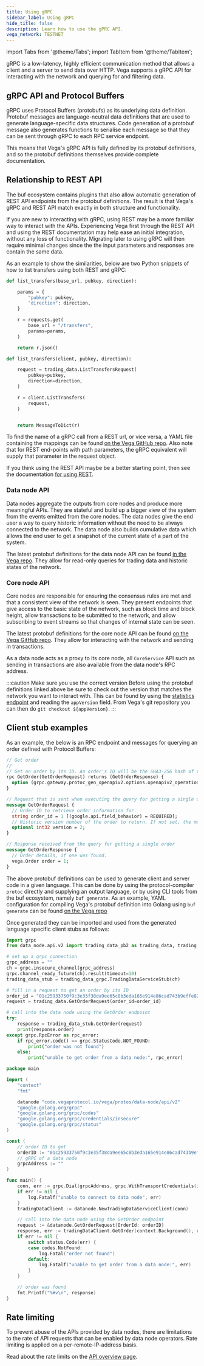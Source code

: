 ```yaml
---
title: Using gRPC
sidebar_label: Using gRPC
hide_title: false
description: Learn how to use the gPRC API.
vega_network: TESTNET
---
```

import Tabs from '@theme/Tabs';
import TabItem from '@theme/TabItem';

gRPC is a low-latency, highly efficient communication method that allows a client and a server to send data over HTTP. Vega supports a gRPC API for interacting with the network and querying for and filtering data. 

## gRPC API and Protocol Buffers
gRPC uses Protocol Buffers (protobufs) as its underlying data definition. Protobuf messages are language-neutral data definitions that are used to generate language-specific data structures. Code generation of a protobuf message also generates functions to serialise each message so that they can be sent through gRPC to each RPC service endpoint.

This means that Vega's gRPC API is fully defined by its protobuf definitions, and so the protobuf definitions themselves provide complete documentation.

## Relationship to REST API
The buf ecosystem contains plugins that also allow automatic generation of REST API endpoints from the protobuf definitions. The result is that Vega's gRPC and REST API match exactly in both structure and functionality.

If you are new to interacting with gRPC, using REST may be a more familiar way to interact with the APIs. Experiencing Vega first through the REST API and using the REST documentation may help ease an initial integration, without any loss of functionality. Migrating later to using gRPC will then require minimal changes since the the input parameters and responses are contain the same data.

As an example to show the similarities, below are two Python snippets of how to list transfers using both REST and gRPC:
<Tabs>
<TabItem value="REST" label="REST">

```py
def list_transfers(base_url, pubkey, direction):

    params = {
        "pubkey": pubkey,
        "direction": direction,
    }

    r = requests.get(
        base_url + "/transfers", 
        params=params,
    )

    return r.json()
```
</TabItem>

<TabItem value="gRPC" label="gRPC">

```py
def list_transfers(client, pubkey, direction):

	request = trading_data.ListTransfersRequest(
		pubkey=pubkey,
		direction=direction,
	)

	r = client.ListTransfers(
		request,
	)


    return MessageToDict(r)
```

</TabItem>

</Tabs>

To find the name of a gRPC call from a REST url, or vice versa, a YAML file containing the mappings can be found [on the Vega GitHub repo](https://github.com/vegaprotocol/vega/blob/develop/protos/sources/data-node/grpc-rest-bindings.yml). Also note that for REST end-points with path parameters, the gRPC equivalent will supply that parameter in the request object.

If you think using the REST API maybe be a better starting point, then see the documentation [for using REST](../rest/overview.md).

### Data node API
Data nodes aggregate the outputs from core nodes and produce more meaningful APIs. They are stateful and build up a bigger view of the system from the events emitted from the core nodes. The data nodes give the end user a way to query historic information without the need to be always connected to the network. The data node also builds cumulative data which allows the end user to get a snapshot of the current state of a part of the system.

The latest protobuf definitions for the data node API can be found [in the Vega repo](https://github.com/vegaprotocol/vega/blob/develop/protos/sources/data-node/api/v2/trading_data.proto). They allow for read-only queries for trading data and historic states of the network. 

### Core node API
Core nodes are responsible for ensuring the consensus rules are met and that a consistent view of the network is seen. They present endpoints that give access to the basic state of the network, such as block time and block height, allow transactions to be submitted to the network, and allow subscribing to event streams so that changes of internal state can be seen.

The latest protobuf definitions for the core node API can be found [on the Vega GitHub repo](https://github.com/vegaprotocol/vega/blob/develop/protos/sources/vega/api/v1/core.proto). They allow for interacting with the network and sending in transactions.

As a data node acts as a proxy to its core node, all `CoreService` API such as sending in transactions are also available from the data node's RPC address.

:::caution Make sure you use the correct version
Before using the protobuf definitions linked above be sure to check out the version that matches the network you want to interact with. This can be found by using the [statistics endpoint](../rest/core/core-service-statistics.api.mdx) and reading the `appVersion` field. From Vega's git repository you can then do `git checkout ${appVersion}`.
:::

## Client stub examples
As an example, the below is an RPC endpoint and messages for querying an order defined with Protocol Buffers:

```proto
// Get order
//
// Get an order by its ID. An order's ID will be the SHA3-256 hash of the signature that the order was submitted with
rpc GetOrder(GetOrderRequest) returns (GetOrderResponse) {
  option (grpc.gateway.protoc_gen_openapiv2.options.openapiv2_operation) = {tags: "Orders"};
}

// Request that is sent when executing the query for getting a single order
message GetOrderRequest {
  // Order ID to retrieve order information for.
  string order_id = 1 [(google.api.field_behavior) = REQUIRED];
  // Historic version number of the order to return. If not set, the most current version will be returned.
  optional int32 version = 2;
}

// Response received from the query for getting a single order
message GetOrderResponse {
  // Order details, if one was found.
  vega.Order order = 1;
}
```

The above protobuf definitions can be used to generate client and server code in a given language. This can be done by using the protocol-compiler `protoc` directly and supplying an output language, or by using CLI tools from the buf ecosystem, namely `buf generate`. As an example, YAML configuration for compiling Vega's protobuf definition into Golang using `buf generate` can be found [on the Vega repo](https://github.com/vegaprotocol/vega/blob/develop/buf.gen.yaml)


Once generated they can be imported and used from the generated language specific client stubs as follows:

<Tabs>
<TabItem value="py" label="Python">

```py
import grpc
from data_node.api.v2 import trading_data_pb2 as trading_data, trading_data_pb2_grpc as trading_data_grpc

# set up a grpc connection
grpc_address = ""
ch = grpc.insecure_channel(grpc_address)
grpc.channel_ready_future(ch).result(timeout=10)
trading_data_stub = trading_data_grpc.TradingDataServiceStub(ch)

# fill in a request to get an order by its ID
order_id = "01c25933750f9c3e35f38da9ee65c8b3eda165e914e86cad743b9effe826f2dc"
request = trading_data.GetOrderRequest(order_id=order_id)

# call into the data node using the GetOrder endpoint
try:
    response = trading_data_stub.GetOrder(request)
    print(response.order)
except grpc.RpcError as rpc_error:
    if rpc_error.code() == grpc.StatusCode.NOT_FOUND:
        print("order was not found")
    else:
        print("unable to get order from a data node:", rpc_error)
```

</TabItem>

<TabItem value="go" label="Golang">

```go
package main

import (
	"context"
	"fmt"

	datanode "code.vegaprotocol.io/vega/protos/data-node/api/v2"
	"google.golang.org/grpc"
	"google.golang.org/grpc/codes"
	"google.golang.org/grpc/credentials/insecure"
	"google.golang.org/grpc/status"
)

const (
	// order ID to get
	orderID := "01c25933750f9c3e35f38da9ee65c8b3eda165e914e86cad743b9effe826f2dc"
	// gRPC of a data node
	grpcAddress := ""
)

func main() {
	conn, err := grpc.Dial(grpcAddress, grpc.WithTransportCredentials(insecure.NewCredentials()))
	if err != nil {
		log.Fatalf("unable to connect to data node", err)
	}
	tradingDataClient := datanode.NewTradingDataServiceClient(conn)

	// call into the data node using the GetOrder endpoint
	request := &datanode.GetOrderRequest{OrderId: orderID}
	response, err := tradingDataClient.GetOrder(context.Background(), request)
	if err != nil {
		switch status.Code(err) {
		case codes.NotFound:
			log.Fatal("order not found")
		default:
			log.Fatalf("unable to get order from a data node:", err)
		}
	}

	// order was found
	fmt.Printf("%#v\n", response)
}
```

</TabItem>

</Tabs>

## Rate limiting
To prevent abuse of the APIs provided by data nodes, there are limitations to the rate of API requests that can be enabled by data node operators. Rate limiting is applied on a per-remote-IP-address basis.

Read about the rate limits on the [API overview page](../../api/using-the-apis.md#rate-limiting).
